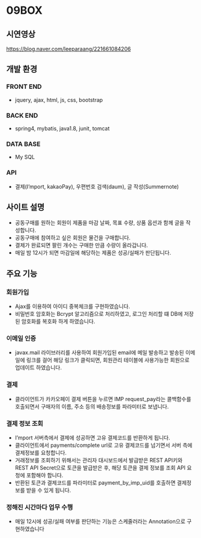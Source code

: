 # 09BOX

## 시연영상
https://blog.naver.com/leeparaang/221661084206 

## 개발 환경
### FRONT END
-  jquery, ajax, html, js, css, bootstrap

### BACK END

- spring4, mybatis, java1.8, junit, tomcat

###  DATA BASE

- My SQL

### API
- 결제(I’mport, kakaoPay), 우편번호 검색(daum), 글 작성(Summernote)

## 사이트 설명
-	공동구매를 원하는 회원이 제품을 마감 날짜, 목표 수량, 상품 옵션과 함께 글을 작성합니다.
-	공동구매에 참여하고 싶은 회원은 물건을 구매합니다.
-	결제가 완료되면 팔린 개수는 구매한 만큼 수량이 올라갑니다.
-	매일 밤 12시가 되면 마감일에 해당하는 제품은 성공/실패가 판단됩니다.


## 주요 기능
###	회원가입
-	Ajax를 이용하여 아이디 중복체크를 구현하였습니다. 
-	비밀번호 암호화는 Bcrypt 알고리즘으로 처리하였고, 로그인 처리할 떄 DB에 저장된 암호화를 복호화 하게 하였습니다.

###	이메일 인증
-	javax.mail 라이브러리를 사용하여 회원가입된 email에 메일 발송하고 발송된 이메일에 링크를 걸어 해당 링크가 클릭되면, 회원관리 테이블에 사용가능한 회원으로 업데이트 하였습니다.


###	결제
-	클라이언트가 카카오페이 결제 버튼을 누르면 IMP request_pay라는 콜백함수를 호출되면서 구매자의 이름, 주소 등의 배송정보를 파라미터로 보냅니다. 

###	결제 정보 조회
-	I’mport 서버측에서 결제에 성공하면 고유 결제코드를 반환하게 됩니다.
-	클라이언트에서 payments/complete url로 고유 결제코드를 넘기면서 서버 측에 결제정보를 요청합니다. 
-	거래정보를 조회하기 위해서는 관리자 대시보드에서 발급받은 REST API키와 REST API Secret으로 토큰을 발급받은 후, 해당 토큰을 결제 정보를 조회 API 요청에 포함해야 합니다.
-	반환된 토큰과 결제코드를 파라미터로 payment_by_imp_uid를 호출하면 결제정보를 받을 수 있게 됩니다. 

###	정해진 시간마다 업무 수행
-	매일 12시에 성공/실패 여부를 판단하는 기능은 스케줄러라는 Annotation으로 구현하였습니다


